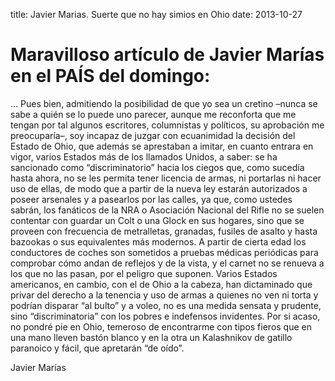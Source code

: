 title: Javier Marias. Suerte que no hay simios en Ohio
date: 2013-10-27

Maravilloso artículo de Javier Marías en el PAÍS del domingo:
====================

...
Pues bien, admitiendo la posibilidad de que yo sea un cretino –nunca
se sabe a quién se lo puede uno parecer, aunque me reconforta que
me tengan por tal algunos escritores, columnistas y políticos, su
aprobación me preocuparía–, soy incapaz de juzgar con ecuanimidad
la decisión del Estado de Ohio, que además se aprestaban a imitar,
en cuanto entrara en vigor, varios Estados más de los llamados
Unidos, a saber: se ha sancionado como “discriminatorio” hacia los
ciegos que, como sucedía hasta ahora, no se les permita tener
licencia de armas, ni portarlas ni hacer uso de ellas, de modo que
a partir de la nueva ley estarán autorizados a poseer arsenales y
a pasearlos por las calles, ya que, como ustedes sabrán, los fanáticos
de la NRA o Asociación Nacional del Rifle no se suelen contentar
con guardar un Colt o una Glock en sus hogares, sino que se proveen
con frecuencia de metralletas, granadas, fusiles de asalto y hasta
bazookas o sus equivalentes más modernos. A partir de cierta edad
los conductores de coches son sometidos a pruebas médicas periódicas
para comprobar cómo andan de reflejos y de la vista, y el carnet
no se renueva a los que no las pasan, por el peligro que suponen.
Varios Estados americanos, en cambio, con el de Ohio a la cabeza,
han dictaminado que privar del derecho a la tenencia y uso de armas
a quienes no ven ni torta y podrían disparar “al bulto” y a voleo,
no es una medida sensata y prudente, sino “discriminatoria” con los
pobres e indefensos invidentes. Por si acaso, no pondré pie en Ohio,
temeroso de encontrarme con tipos fieros que en una mano lleven
bastón blanco y en la otra un Kalashnikov de gatillo paranoico y
fácil, que apretarán “de oído”.

Javier Marías
